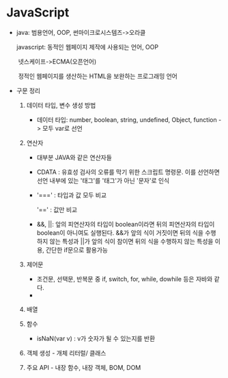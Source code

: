 # JavaScript

- java: 범용언어, OOP, 썬마이크로시스템즈->오라클

  javascript: 동적인 웹페이지 제작에 사용되는 언어, OOP

  ​					넷스케이프->ECMA(오픈언어)

  ​					정적인 웹페이지를 생산하는 HTML을 보완하는 프로그래밍 언어

- 구문 정리

  1. 데이터 타입, 변수 생성 방법

     - 데이터 타입: number, boolean, string, undefined, Object, function -> 모두 var로 선언

  2. 연산자

     - 대부분 JAVA와 같은 연산자들

     - CDATA : 유효성 검사의 오류를 막기 위한 스크립트 명령문. 이를 선언하면 선언 내부에 있는 '태그'를 '태그'가 아닌 '문자'로 인식

     - '===' : 타입과 값 모두 비교

       '==' : 값만 비교

     - &&, ||: 앞의 피연산자의 타입이 boolean이라면 뒤의 피연산자의 타입이 boolean이 아니여도 실행된다. &&가 앞의 식이 거짓이면 뒤의 식을 수행하지 않는 특성과 ||가 앞의 식이 참이면 뒤의 식을 수행하지 않는 특성을 이용, 간단한 if문으로 활용가능

  3. 제어문

     - 조건문, 선택문, 반복문 중 if, switch, for, while, dowhile 등은 자바와 같다.
     - 

  4. 배열

  5. 함수

     - isNaN(var v) : v가 숫자가 될 수 있는지를 반환 

  6. 객체 생성 - 개체 리터럴/ 클래스

  7. 주요 API - 내장 함수, 내장 객체, BOM, DOM